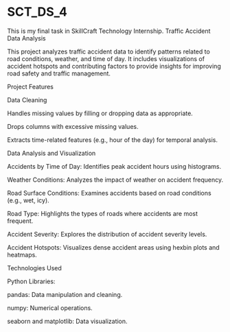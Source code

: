 # SCT_DS_4
This is my final task in SkillCraft Technology Internship. Traffic Accident Data Analysis

This project analyzes traffic accident data to identify patterns related to road conditions, weather, and time of day. It includes visualizations of accident hotspots and contributing factors to provide insights for improving road safety and traffic management.

Project Features

Data Cleaning

Handles missing values by filling or dropping data as appropriate.

Drops columns with excessive missing values.

Extracts time-related features (e.g., hour of the day) for temporal analysis.

Data Analysis and Visualization

Accidents by Time of Day: Identifies peak accident hours using histograms.

Weather Conditions: Analyzes the impact of weather on accident frequency.

Road Surface Conditions: Examines accidents based on road conditions (e.g., wet, icy).

Road Type: Highlights the types of roads where accidents are most frequent.

Accident Severity: Explores the distribution of accident severity levels.

Accident Hotspots: Visualizes dense accident areas using hexbin plots and heatmaps.

Technologies Used

Python Libraries:

pandas: Data manipulation and cleaning.

numpy: Numerical operations.

seaborn and matplotlib: Data visualization.
